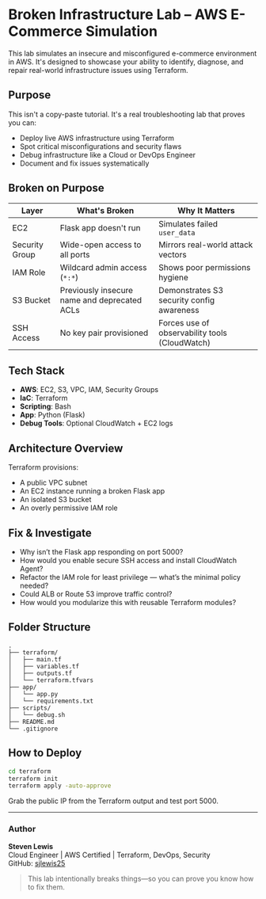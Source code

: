 # Broken Infrastructure Lab – AWS E-Commerce Simulation

This lab simulates an insecure and misconfigured e-commerce environment in AWS. It's designed to showcase your ability to identify, diagnose, and repair real-world infrastructure issues using Terraform.

## Purpose

This isn't a copy-paste tutorial. It's a real troubleshooting lab that proves you can:

- Deploy live AWS infrastructure using Terraform
- Spot critical misconfigurations and security flaws
- Debug infrastructure like a Cloud or DevOps Engineer
- Document and fix issues systematically

## Broken on Purpose

| Layer          | What's Broken                                | Why It Matters                                  |
|----------------|----------------------------------------------|-------------------------------------------------|
| EC2            | Flask app doesn't run                        | Simulates failed `user_data`                    |
| Security Group | Wide-open access to all ports                | Mirrors real-world attack vectors               |
| IAM Role       | Wildcard admin access (`*:*`)                | Shows poor permissions hygiene                  |
| S3 Bucket      | Previously insecure name and deprecated ACLs | Demonstrates S3 security config awareness       |
| SSH Access     | No key pair provisioned                      | Forces use of observability tools (CloudWatch)  |

## Tech Stack

- **AWS**: EC2, S3, VPC, IAM, Security Groups  
- **IaC**: Terraform  
- **Scripting**: Bash  
- **App**: Python (Flask)  
- **Debug Tools**: Optional CloudWatch + EC2 logs  

## Architecture Overview

Terraform provisions:
- A public VPC subnet
- An EC2 instance running a broken Flask app
- An isolated S3 bucket
- An overly permissive IAM role

## Fix & Investigate

- Why isn’t the Flask app responding on port 5000?
- How would you enable secure SSH access and install CloudWatch Agent?
- Refactor the IAM role for least privilege — what’s the minimal policy needed?
- Could ALB or Route 53 improve traffic control?
- How would you modularize this with reusable Terraform modules?

## Folder Structure

```
.
├── terraform/
│   ├── main.tf
│   ├── variables.tf
│   ├── outputs.tf
│   └── terraform.tfvars
├── app/
│   └── app.py
│   └── requirements.txt
├── scripts/
│   └── debug.sh
├── README.md
└── .gitignore
```

## How to Deploy

```bash
cd terraform
terraform init
terraform apply -auto-approve
```

Grab the public IP from the Terraform output and test port 5000.

---

### Author

**Steven Lewis**  
Cloud Engineer | AWS Certified | Terraform, DevOps, Security  
GitHub: [sjlewis25](https://github.com/sjlewis25)

> This lab intentionally breaks things—so you can prove you know how to fix them.
